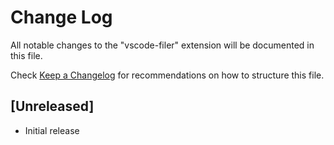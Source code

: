 # Change Log

All notable changes to the "vscode-filer" extension will be documented in this file.

Check [Keep a Changelog](http://keepachangelog.com/) for recommendations on how to structure this file.

## [Unreleased]

- Initial release
